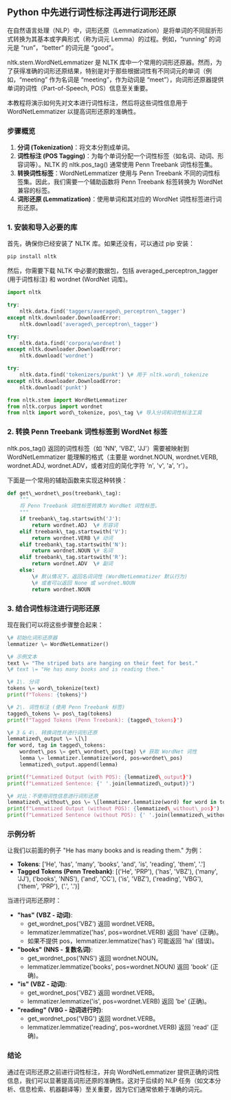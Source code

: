 ## **Python 中先进行词性标注再进行词形还原**

在自然语言处理（NLP）中，词形还原（Lemmatization）是将单词的不同屈折形式转换为其基本或字典形式（称为词元 Lemma）的过程。例如，“running” 的词元是 “run”，“better” 的词元是 “good”。

nltk.stem.WordNetLemmatizer 是 NLTK 库中一个常用的词形还原器。然而，为了获得准确的词形还原结果，特别是对于那些根据词性有不同词元的单词（例如，“meeting” 作为名词是 “meeting”，作为动词是 “meet”），向词形还原器提供单词的词性（Part-of-Speech, POS）信息至关重要。

本教程将演示如何先对文本进行词性标注，然后将这些词性信息用于 WordNetLemmatizer 以提高词形还原的准确性。

### **步骤概览**

1. **分词 (Tokenization)**：将文本分割成单词。  
2. **词性标注 (POS Tagging)**：为每个单词分配一个词性标签（如名词、动词、形容词等）。NLTK 的 nltk.pos\_tag() 通常使用 Penn Treebank 词性标签集。  
3. **转换词性标签**：WordNetLemmatizer 使用与 Penn Treebank 不同的词性标签集。因此，我们需要一个辅助函数将 Penn Treebank 标签转换为 WordNet 兼容的标签。  
4. **词形还原 (Lemmatization)**：使用单词和其对应的 WordNet 词性标签进行词形还原。

### **1\. 安装和导入必要的库**

首先，确保你已经安装了 NLTK 库。如果还没有，可以通过 pip 安装：
```bash
pip install nltk
```


然后，你需要下载 NLTK 中必要的数据包，包括 averaged\_perceptron\_tagger (用于词性标注) 和 wordnet (WordNet 词库)。
```python
import nltk

try:  
    nltk.data.find('taggers/averaged\_perceptron\_tagger')  
except nltk.downloader.DownloadError:  
    nltk.download('averaged\_perceptron\_tagger')

try:  
    nltk.data.find('corpora/wordnet')  
except nltk.downloader.DownloadError:  
    nltk.download('wordnet')

try:  
    nltk.data.find('tokenizers/punkt') \# 用于 nltk.word\_tokenize  
except nltk.downloader.DownloadError:  
    nltk.download('punkt')

from nltk.stem import WordNetLemmatizer  
from nltk.corpus import wordnet  
from nltk import word\_tokenize, pos\_tag \# 导入分词和词性标注工具
```
### **2\. 转换 Penn Treebank 词性标签到 WordNet 标签**

nltk.pos\_tag() 返回的词性标签（如 'NN', 'VBZ', 'JJ'）需要被映射到 WordNetLemmatizer 能理解的格式（主要是 wordnet.NOUN, wordnet.VERB, wordnet.ADJ, wordnet.ADV，或者对应的简化字符 'n', 'v', 'a', 'r'）。

下面是一个常用的辅助函数来实现这种转换：
```python
def get\_wordnet\_pos(treebank\_tag):  
    """  
    将 Penn Treebank 词性标签转换为 WordNet 词性标签。  
    """  
    if treebank\_tag.startswith('J'):  
        return wordnet.ADJ  \# 形容词  
    elif treebank\_tag.startswith('V'):  
        return wordnet.VERB \# 动词  
    elif treebank\_tag.startswith('N'):  
        return wordnet.NOUN \# 名词  
    elif treebank\_tag.startswith('R'):  
        return wordnet.ADV  \# 副词  
    else:  
        \# 默认情况下，返回名词词性 (WordNetLemmatizer 默认行为)  
        \# 或者可以返回 None 或 wordnet.NOUN  
        return wordnet.NOUN
```
### **3\. 结合词性标注进行词形还原**

现在我们可以将这些步骤整合起来：
```python
\# 初始化词形还原器  
lemmatizer \= WordNetLemmatizer()

\# 示例文本  
text \= "The striped bats are hanging on their feet for best."  
\# text \= "He has many books and is reading them."

\# 1\. 分词  
tokens \= word\_tokenize(text)  
print(f"Tokens: {tokens}")

\# 2\. 词性标注 (使用 Penn Treebank 标签)  
tagged\_tokens \= pos\_tag(tokens)  
print(f"Tagged Tokens (Penn Treebank): {tagged\_tokens}")

\# 3 & 4\. 转换词性并进行词形还原  
lemmatized\_output \= \[\]  
for word, tag in tagged\_tokens:  
    wordnet\_pos \= get\_wordnet\_pos(tag) \# 获取 WordNet 词性  
    lemma \= lemmatizer.lemmatize(word, pos=wordnet\_pos)  
    lemmatized\_output.append(lemma)

print(f"Lemmatized Output (with POS): {lemmatized\_output}")  
print(f"Lemmatized Sentence: {' '.join(lemmatized\_output)}")

\# 对比：不使用词性信息进行词形还原  
lemmatized\_without\_pos \= \[lemmatizer.lemmatize(word) for word in tokens\]  
print(f"Lemmatized Output (without POS): {lemmatized\_without\_pos}")  
print(f"Lemmatized Sentence (without POS): {' '.join(lemmatized\_without\_pos)}")
```
### **示例分析**

让我们以前面的例子 "He has many books and is reading them." 为例：

* **Tokens**: \['He', 'has', 'many', 'books', 'and', 'is', 'reading', 'them', '.'\]  
* **Tagged Tokens (Penn Treebank)**: \[('He', 'PRP'), ('has', 'VBZ'), ('many', 'JJ'), ('books', 'NNS'), ('and', 'CC'), ('is', 'VBZ'), ('reading', 'VBG'), ('them', 'PRP'), ('.', '.')\]

当进行词形还原时：

* **"has" (VBZ \- 动词)**:  
  * get\_wordnet\_pos('VBZ') 返回 wordnet.VERB。  
  * lemmatizer.lemmatize('has', pos=wordnet.VERB) 返回 'have' (正确)。  
  * 如果不提供 pos，lemmatizer.lemmatize('has') 可能返回 'ha' (错误)。  
* **"books" (NNS \- 复数名词)**:  
  * get\_wordnet\_pos('NNS') 返回 wordnet.NOUN。  
  * lemmatizer.lemmatize('books', pos=wordnet.NOUN) 返回 'book' (正确)。  
* **"is" (VBZ \- 动词)**:  
  * get\_wordnet\_pos('VBZ') 返回 wordnet.VERB。  
  * lemmatizer.lemmatize('is', pos=wordnet.VERB) 返回 'be' (正确)。  
* **"reading" (VBG \- 动词进行时)**:  
  * get\_wordnet\_pos('VBG') 返回 wordnet.VERB。  
  * lemmatizer.lemmatize('reading', pos=wordnet.VERB) 返回 'read' (正确)。

### **结论**

通过在词形还原之前进行词性标注，并向 WordNetLemmatizer 提供正确的词性信息，我们可以显著提高词形还原的准确性。这对于后续的 NLP 任务（如文本分析、信息检索、机器翻译等）至关重要，因为它们通常依赖于准确的词元。